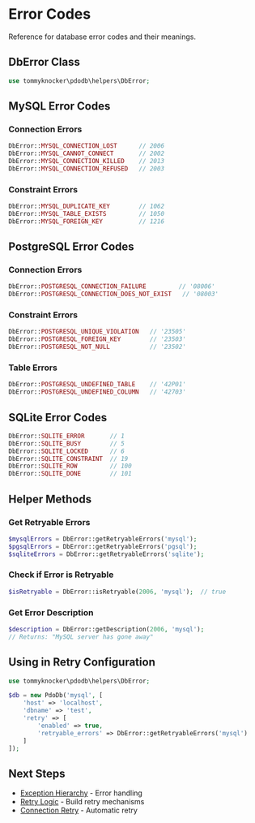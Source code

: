 # Error Codes

Reference for database error codes and their meanings.

## DbError Class

```php
use tommyknocker\pdodb\helpers\DbError;
```

## MySQL Error Codes

### Connection Errors

```php
DbError::MYSQL_CONNECTION_LOST      // 2006
DbError::MYSQL_CANNOT_CONNECT       // 2002
DbError::MYSQL_CONNECTION_KILLED    // 2013
DbError::MYSQL_CONNECTION_REFUSED   // 2003
```

### Constraint Errors

```php
DbError::MYSQL_DUPLICATE_KEY        // 1062
DbError::MYSQL_TABLE_EXISTS         // 1050
DbError::MYSQL_FOREIGN_KEY          // 1216
```

## PostgreSQL Error Codes

### Connection Errors

```php
DbError::POSTGRESQL_CONNECTION_FAILURE         // '08006'
DbError::POSTGRESQL_CONNECTION_DOES_NOT_EXIST   // '08003'
```

### Constraint Errors

```php
DbError::POSTGRESQL_UNIQUE_VIOLATION   // '23505'
DbError::POSTGRESQL_FOREIGN_KEY        // '23503'
DbError::POSTGRESQL_NOT_NULL           // '23502'
```

### Table Errors

```php
DbError::POSTGRESQL_UNDEFINED_TABLE    // '42P01'
DbError::POSTGRESQL_UNDEFINED_COLUMN   // '42703'
```

## SQLite Error Codes

```php
DbError::SQLITE_ERROR       // 1
DbError::SQLITE_BUSY        // 5
DbError::SQLITE_LOCKED      // 6
DbError::SQLITE_CONSTRAINT  // 19
DbError::SQLITE_ROW         // 100
DbError::SQLITE_DONE        // 101
```

## Helper Methods

### Get Retryable Errors

```php
$mysqlErrors = DbError::getRetryableErrors('mysql');
$pgsqlErrors = DbError::getRetryableErrors('pgsql');
$sqliteErrors = DbError::getRetryableErrors('sqlite');
```

### Check if Error is Retryable

```php
$isRetryable = DbError::isRetryable(2006, 'mysql');  // true
```

### Get Error Description

```php
$description = DbError::getDescription(2006, 'mysql');
// Returns: "MySQL server has gone away"
```

## Using in Retry Configuration

```php
use tommyknocker\pdodb\helpers\DbError;

$db = new PdoDb('mysql', [
    'host' => 'localhost',
    'dbname' => 'test',
    'retry' => [
        'enabled' => true,
        'retryable_errors' => DbError::getRetryableErrors('mysql')
    ]
]);
```

## Next Steps

- [Exception Hierarchy](exception-hierarchy.md) - Error handling
- [Retry Logic](retry-logic.md) - Build retry mechanisms
- [Connection Retry](../05-advanced-features/connection-retry.md) - Automatic retry
